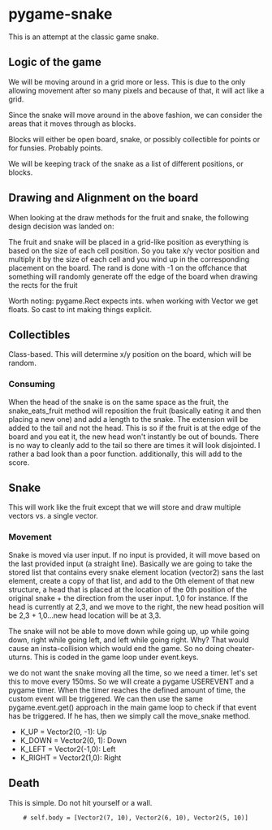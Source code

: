 # pygame-snake

This is an attempt at the classic game snake. 

## Logic of the game
We will be moving around in a grid more or less. This is due to the only allowing movement after so many pixels
and because of that, it will act like a grid.

Since the snake will move around in the above fashion, we can consider the areas that it moves through as blocks.

Blocks will either be open board, snake, or possibly collectible for points or for funsies. Probably points.

We will be keeping track of the snake as a list of different positions, or blocks.

## Drawing and Alignment on the board
When looking at the draw methods for the fruit and snake, the following design decision was landed on:

The fruit and snake will be placed in a grid-like position as everything is based on the size of each cell position. So you take x/y vector position and multiply
it by the size of each cell and you wind up in the corresponding placement on the board.  The rand is done with -1 on the offchance that something will randomly generate
off the edge of the board when drawing the rects for the fruit

Worth noting: pygame.Rect expects ints. when working with Vector we get floats. So cast to int making things explicit.

## Collectibles 
Class-based. This will determine x/y position on the board, which will be random.

### Consuming 
When the head of the snake is on the same space as the fruit, the snake_eats_fruit method will reposition the fruit (basically eating it and then placing a new one)
and add a length to the snake. The extension will be added to the tail and not the head. This is so if the fruit is at the edge of the board and you eat it, the new
head won't instantly be out of bounds. There is no way to cleanly add to the tail so there are times it will look disjointed. I rather a bad look than a poor function. 
additionally, this will add to the score.

## Snake
This will work like the fruit except that we will store and draw multiple vectors vs. a single vector.

### Movement
Snake is moved via user input. If no input is provided, it will move based on the last provided input (a straight line). 
Basically we are going to take the stored list that contains every snake element location (vector2) sans the 
last element, create a copy of that list, and add to the 0th element of that new structure, a head that is placed at the location of
the 0th position of the original snake + the direction from the user input. 1,0 for instance. If the head is currently at 2,3, and we 
move to the right, the new head position will be 2,3 + 1,0...new head location will be at 3,3. 

The snake will not be able to move down while going up, up while going down, right while going left, and left while going right. Why?
That would cause an insta-collision which would end the game. So no doing cheater-uturns. This is coded in the game loop under event.keys.

we do not want the snake moving all the time, so we need a timer. let's set this to move every 150ms. So we will create a pygame USEREVENT
and a pygame timer. When the timer reaches the defined amount of time, the custom event will be triggered. We can then use the same 
pygame.event.get() approach in the main game loop to check if that event has be triggered. If he has, then we simply call the move_snake method.

* K_UP = Vector2(0, -1): Up
* K_DOWN = Vector2(0, 1): Down
* K_LEFT = Vector2(-1,0): Left
* K_RIGHT = Vector2(1,0): Right


## Death
This is simple. Do not hit yourself or a wall. 


        # self.body = [Vector2(7, 10), Vector2(6, 10), Vector2(5, 10)]